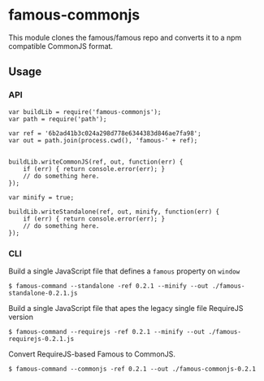 famous-commonjs
===============

This module clones the famous/famous repo and converts it to a npm compatible 
CommonJS format.

Usage
-----

### API

```
var buildLib = require('famous-commonjs');
var path = require('path');

var ref = '6b2ad41b3c024a298d778e6344383d846ae7fa98';
var out = path.join(process.cwd(), 'famous-' + ref);


buildLib.writeCommonJS(ref, out, function(err) {
    if (err) { return console.error(err); }
    // do something here.
});

var minify = true;

buildLib.writeStandalone(ref, out, minify, function(err) {
    if (err) { return console.error(err); }
    // do something here.
});

```

### CLI

Build a single JavaScript file that defines a `famous` property on `window`

``` 
$ famous-command --standalone -ref 0.2.1 --minify --out ./famous-standalone-0.2.1.js
```

Build a single JavaScript file that apes the legacy single file RequireJS version

``` 
$ famous-command --requirejs -ref 0.2.1 --minify --out ./famous-requirejs-0.2.1.js
```

Convert RequireJS-based Famous to CommonJS.
```
$ famous-command --commonjs -ref 0.2.1 --out ./famous-commonjs-0.2.1
```
